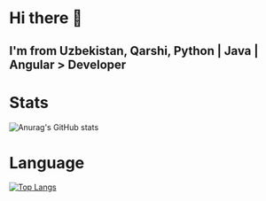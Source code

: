 # Hi there 👋


## I'm from Uzbekistan, Qarshi, Python | Java | Angular > Developer

# Stats
![Anurag's GitHub stats](https://github-readme-stats.vercel.app/api?username=XudjamovSardor&show_icons=true&theme=radical)

# Language
[![Top Langs](https://github-readme-stats.vercel.app/api/top-langs/?username=XudjamovSardor&layout=compact)](https://github.com/anuraghazra/github-readme-stats)


